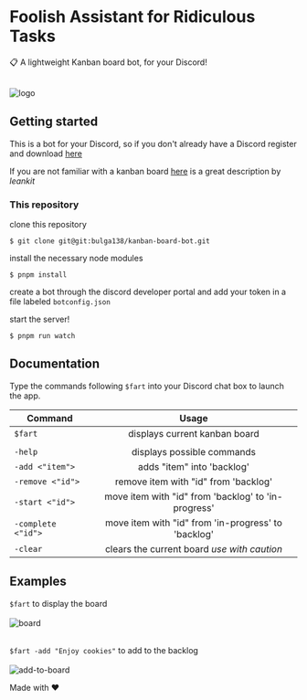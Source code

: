 # Foolish Assistant for Ridiculous Tasks

:clipboard: A lightweight Kanban board bot, for your Discord! <br /><br />

![logo](fartbot.png)

## Getting started 

This is a bot for your Discord, so if you don't already have a Discord
register and download [here](https://discordapp.com/) <br />

If you are not familiar with a kanban board [here](https://leankit.com/learn/kanban/kanban-board/) is a great description by *leankit*

### This repository

clone this repository

```
$ git clone git@git:bulga138/kanban-board-bot.git
```

install the necessary node modules

```
$ pnpm install
```

create a bot through the discord developer portal and add your token in a file labeled `botconfig.json`

start the server!

```
$ pnpm run watch
```

## Documentation

Type the commands following `$fart` into your Discord chat box to launch the app.

|Command| Usage|
| ------------- |:-------------:|
| `$fart`| displays current kanban board|
|||
| `-help` | displays possible commands |
| `-add <"item">` | adds "item" into 'backlog'|
| `-remove <"id">` | remove item with "id" from 'backlog'|
| `-start <"id">` | move item with "id" from 'backlog' to 'in-progress'|
| `-complete <"id">` | move item with "id" from 'in-progress' to 'backlog'|
| `-clear` | clears the current board *use with caution*|

## Examples

`$fart` to display the board <br /><br />
![board](https://i.imgur.com/KkAgFms.png)<br /><br />

`$fart -add "Enjoy cookies"` to add to the backlog <br /><br />
![add-to-board](https://i.imgur.com/D7VfZDI.png)<br />

Made with :heart:
